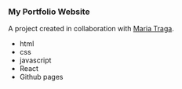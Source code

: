 ### My Portfolio Website

A project created in collaboration with <a href="https://github.com/MariaTraga/">Maria Traga</a>.

<ul>
    <li>html</li>
    <li>css</li>
    <li>javascript</li>
    <li>React</li>
    <li>Github pages</li>
</ul>